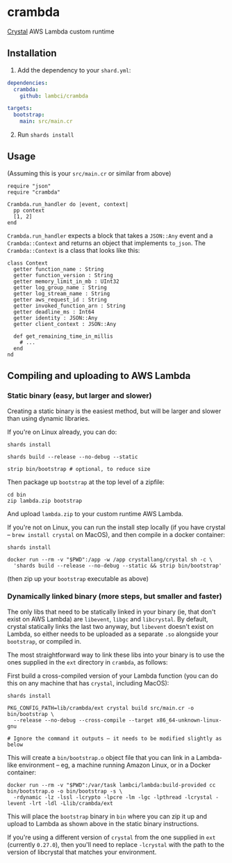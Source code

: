 # crambda

[Crystal](https://crystal-lang.org/) AWS Lambda custom runtime

## Installation

1. Add the dependency to your `shard.yml`:
```yaml
dependencies:
  crambda:
    github: lambci/crambda

targets:
  bootstrap:
    main: src/main.cr
```
2. Run `shards install`

## Usage

(Assuming this is your `src/main.cr` or similar from above)

```crystal
require "json"
require "crambda"

Crambda.run_handler do |event, context|
  pp context
  [1, 2]
end
```

`Crambda.run_handler` expects a block that takes a `JSON::Any` event and a `Crambda::Context` and returns an object that implements `to_json`. The `Crambda::Context` is a class that looks like this:

```crystal
class Context
  getter function_name : String
  getter function_version : String
  getter memory_limit_in_mb : UInt32
  getter log_group_name : String
  getter log_stream_name : String
  getter aws_request_id : String
  getter invoked_function_arn : String
  getter deadline_ms : Int64
  getter identity : JSON::Any
  getter client_context : JSON::Any

  def get_remaining_time_in_millis
    # ...
  end
nd
```

## Compiling and uploading to AWS Lambda

### Static binary (easy, but larger and slower)

Creating a static binary is the easiest method, but will be larger and slower than using dynamic libraries.

If you're on Linux already, you can do:

```console
shards install

shards build --release --no-debug --static

strip bin/bootstrap # optional, to reduce size
```

Then package up `bootstrap` at the top level of a zipfile:

```console
cd bin
zip lambda.zip bootstrap
```

And upload `lambda.zip` to your custom runtime AWS Lambda.

If you're not on Linux, you can run the install step locally (if you have crystal – `brew install crystal` on MacOS),
and then compile in a docker container:

```console
shards install

docker run --rm -v "$PWD":/app -w /app crystallang/crystal sh -c \
  'shards build --release --no-debug --static && strip bin/bootstrap'
```

(then zip up your `bootstrap` executable as above)

### Dynamically linked binary (more steps, but smaller and faster)

The only libs that need to be statically linked in your binary (ie, that don't
exist on AWS Lambda) are `libevent`, `libgc` and `libcrystal`. By default, crystal
statically links the last two anyway, but `libevent` doesn't exist on Lambda, so
either needs to be uploaded as a separate `.so` alongside your `bootstrap`, or
compiled in.

The most straightforward way to link these libs into your binary is to use the
ones supplied in the `ext` directory in `crambda`, as follows:

First build a cross-compiled version of your Lambda function (you can do this
on any machine that has `crystal`, including MacOS):

```console
shards install

PKG_CONFIG_PATH=lib/crambda/ext crystal build src/main.cr -o bin/bootstrap \
  --release --no-debug --cross-compile --target x86_64-unknown-linux-gnu

# Ignore the command it outputs – it needs to be modified slightly as below
```

This will create a `bin/bootstrap.o` object file that you can link in a
Lambda-like environment – eg, a machine running Amazon Linux, or in a Docker container:

```console
docker run --rm -v "$PWD":/var/task lambci/lambda:build-provided cc bin/bootstrap.o -o bin/bootstrap -s \
  -rdynamic -lz -lssl -lcrypto -lpcre -lm -lgc -lpthread -lcrystal -levent -lrt -ldl -Llib/crambda/ext
```

This will place the `bootstrap` binary in `bin` where you can zip it up and
upload to Lambda as shown above in the static binary instructions.

If you're using a different version of `crystal` from the one supplied in `ext` (currently `0.27.0`),
then you'll need to replace `-lcrystal` with the path to the version of
libcrystal that matches your environment.

